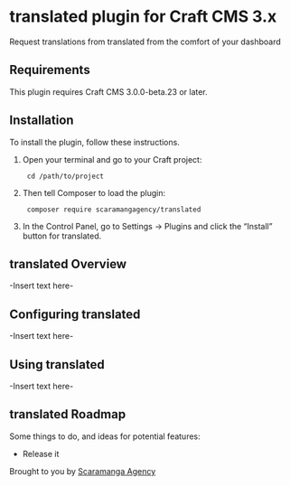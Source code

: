 # translated plugin for Craft CMS 3.x

Request translations from translated from the comfort of your dashboard

## Requirements

This plugin requires Craft CMS 3.0.0-beta.23 or later.

## Installation

To install the plugin, follow these instructions.

1. Open your terminal and go to your Craft project:

        cd /path/to/project

2. Then tell Composer to load the plugin:

        composer require scaramangagency/translated

3. In the Control Panel, go to Settings → Plugins and click the “Install” button for translated.

## translated Overview

-Insert text here-

## Configuring translated

-Insert text here-

## Using translated

-Insert text here-

## translated Roadmap

Some things to do, and ideas for potential features:

* Release it

Brought to you by [Scaramanga Agency](https://scaramanga.agency)
